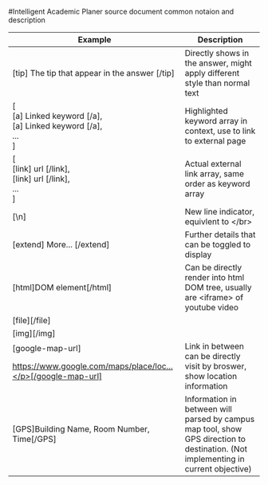 #Intelligent Academic Planer source document common notaion and description


|Example   	|Description   	|
|---	|---	|
|[tip] The tip that appear in the answer [/tip]   |Directly shows in the answer, might apply different style than normal text	|
|[ </br>[a] Linked keyword [/a],</br>[a] Linked keyword [/a], </br>... </br>]   	|Highlighted keyword array in context, use to link to external page   	|
|[ </br>[link] url [/link], </br>[link] url [/link], </br>... </br>]   	|Actual external link array, same order as keyword array  	|
|[\n]	|New line indicator, equivlent to \</br>	|
|[extend] More... [/extend]	|Further details that can be toggled to display	|
|[html]DOM element[/html]	|Can be directly render into html DOM tree, usually are \<iframe> of youtube video	|
|[file][/file]|
|[img][/img]|
|[google-map-url]<p>https://www.google.com/maps/place/loc...</p>[/google-map-url]| Link in between can be directly visit by broswer, show location information|
|[GPS]Building Name, Room Number, Time[/GPS]| Information in between will parsed by campus map tool, show GPS direction to destination. (Not implementing in current objective)|
